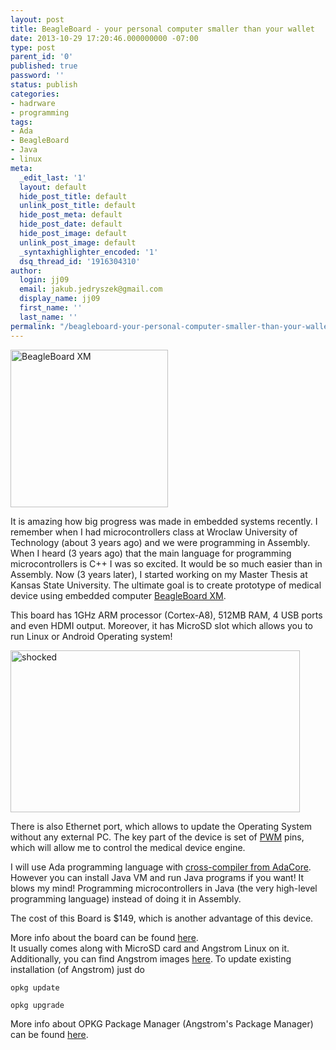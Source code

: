 ```yaml
---
layout: post
title: BeagleBoard - your personal computer smaller than your wallet
date: 2013-10-29 17:20:46.000000000 -07:00
type: post
parent_id: '0'
published: true
password: ''
status: publish
categories:
- hadrware
- programming
tags:
- Ada
- BeagleBoard
- Java
- linux
meta:
  _edit_last: '1'
  layout: default
  hide_post_title: default
  unlink_post_title: default
  hide_post_meta: default
  hide_post_date: default
  hide_post_image: default
  unlink_post_image: default
  _syntaxhighlighter_encoded: '1'
  dsq_thread_id: '1916304310'
author:
  login: jj09
  email: jakub.jedryszek@gmail.com
  display_name: jj09
  first_name: ''
  last_name: ''
permalink: "/beagleboard-your-personal-computer-smaller-than-your-wallet/"
---
```

<p><img src="{{ site.baseurl }}/assets/2013/10/beagleboard_xm.jpg" alt="BeagleBoard XM" width="252" height="252" class="aligncenter size-full wp-image-755" /></p>
<p>It is amazing how big progress was made in embedded systems recently. I remember when I had microcontrollers class at Wroclaw University of Technology (about 3 years ago) and we were programming in Assembly. When I heard (3 years ago) that the main language for programming microcontrollers is C++ I was so excited. It would be so much easier than in Assembly. Now (3 years later), I started working on my Master Thesis at Kansas State University. The ultimate goal is to create prototype of medical device using embedded computer <a href="http://beagleboard.org/Products/BeagleBoard-xM">BeagleBoard XM</a>.</p>
<p>This board has 1GHz ARM processor (Cortex-A8), 512MB RAM, 4 USB ports and even HDMI output. Moreover, it has MicroSD slot which allows you to run Linux or Android Operating system!</p>
<p><img src="{{ site.baseurl }}/assets/2013/10/shocked.gif" alt="shocked" width="463" height="259" class="aligncenter size-full wp-image-753" /></p>
<p>There is also Ethernet port, which allows to update the Operating System without any external PC. The key part of the device is set of <a href="http://en.wikipedia.org/wiki/Pulse-width_modulation">PWM</a> pins, which will allow me to control the medical device engine.</p>
<p>I will use Ada programming language with <a href="http://www.embedded-news.tv/component/resource/article/1-all-videos/519">cross-compiler from AdaCore</a>. However you can install Java VM and run Java programs if you want! It blows my mind! Programming microcontrollers in Java (the very high-level programming language) instead of doing it in Assembly.</p>
<p>The cost of this Board is $149, which is another advantage of this device.</p>
<p>More info about the board can be found <a href="http://beagleboard.org/Products/BeagleBoard-xM">here</a>.<br />
It usually comes along with MicroSD card and Angstrom Linux on it. Additionally, you can find Angstrom images <a href="http://angstrom.s3.amazonaws.com/demo/beagleboard/index.html">here</a>. To update existing installation (of Angstrom) just do </p>
<p><code>opkg update<br />
opkg upgrade</code></p>
<p>More info about OPKG Package Manager (Angstrom's Package Manager) can be found <a href="http://wiki.openwrt.org/doc/techref/opkg">here</a>.</p>
